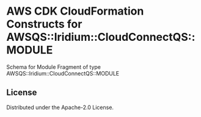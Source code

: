 # AWS CDK CloudFormation Constructs for AWSQS::Iridium::CloudConnectQS::MODULE

Schema for Module Fragment of type AWSQS::Iridium::CloudConnectQS::MODULE

## License

Distributed under the Apache-2.0 License.
